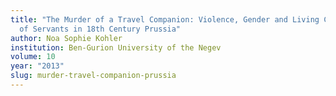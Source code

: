 ```yaml
---
title: "The Murder of a Travel Companion: Violence, Gender and Living Conditions
  of Servants in 18th Century Prussia"
author: Noa Sophie Kohler
institution: Ben-Gurion University of the Negev
volume: 10
year: "2013"
slug: murder-travel-companion-prussia
---
```

